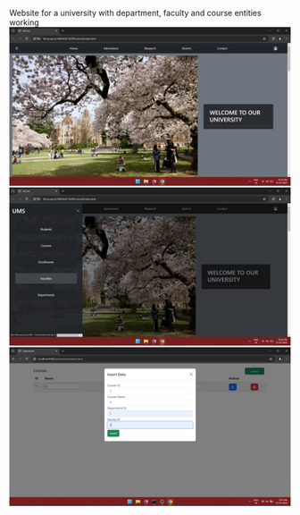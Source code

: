 Website for a university with department, faculty and course entities working
![](https://github.com/thanojwhy/UMS/blob/066aabebd502f00534e69a238aec723b8bc2fef1/Screenshot%20(218).png)
![](https://github.com/thanojwhy/UMS/blob/066aabebd502f00534e69a238aec723b8bc2fef1/Screenshot%20(219).png)
![](https://github.com/thanojwhy/UMS/blob/066aabebd502f00534e69a238aec723b8bc2fef1/Screenshot%20(266).png)
